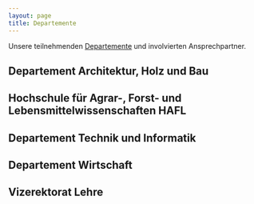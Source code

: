 ```yaml
---
layout: page
title: Departemente
---
```


Unsere teilnehmenden [Departemente](https://www.bfh.ch/de/ueber-die-bfh/departemente/) und involvierten Ansprechpartner. 

## Departement Architektur, Holz und Bau

## Hochschule für Agrar-, Forst- und Lebensmittelwissenschaften HAFL

## Departement Technik und Informatik

## Departement Wirtschaft

## Vizerektorat Lehre

